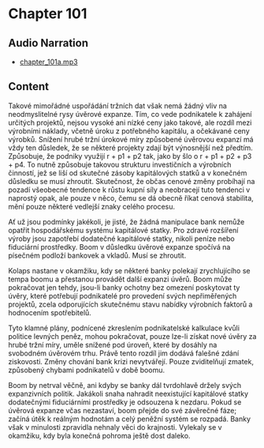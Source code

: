 # Chapter 101

## Audio Narration

- [chapter_101a.mp3](../5-audio-chunks-espeak/chapter_101a.mp3)

## Content

<!-- Source: ESPEAK_AUDIO-chapter_101a-OPTIMIZED.md -->

Takové mimořádné uspořádání tržních dat však nemá žádný vliv na neodmyslitelné rysy úvěrové expanze. Tím, co vede podnikatele k zahájení určitých projektů, nejsou vysoké ani nízké ceny jako takové, ale rozdíl mezi výrobními náklady, včetně úroku z potřebného kapitálu, a očekávané ceny výrobků. Snížení hrubé tržní úrokové míry způsobené úvěrovou expanzí má vždy ten důsledek, že se některé projekty zdají být výnosnější než předtím. Způsobuje, že podniky využijí r + p1 + p2 tak, jako by šlo o r + p1 + p2 + p3 + p4. To nutně způsobuje takovou strukturu investičních a výrobních činností, jež se liší od skutečné zásoby kapitálových statků a v konečném důsledku se musí zhroutit. Skutečnost, že občas cenové změny probíhají na pozadí všeobecné tendence k růstu kupní síly a neobracejí tuto tendenci v naprostý opak, ale pouze v něco, čemu se dá obecně říkat cenová stabilita, mění pouze některé vedlejší znaky celého procesu.

Ať už jsou podmínky jakékoli, je jisté, že žádná manipulace bank nemůže opatřit hospodářskému systému kapitálové statky. Pro zdravé rozšíření výroby jsou zapotřebí dodatečné kapitálové statky, nikoli peníze nebo fiduciární prostředky. Boom v důsledku úvěrové expanze spočívá na písečném podloží bankovek a vkladů. Musí se zhroutit.

Kolaps nastane v okamžiku, kdy se některé banky polekají zrychlujícího se tempa boomu a přestanou provádět další expanzi úvěrů. Boom může pokračovat jen tehdy, jsou-li banky ochotny bez omezení poskytovat ty úvěry, které potřebují podnikatelé pro provedení svých nepřiměřených projektů, zcela odporujících skutečnému stavu nabídky výrobních faktorů a hodnocením spotřebitelů.

Tyto klamné plány, podnícené zkreslením podnikatelské kalkulace kvůli politice levných peněz, mohou pokračovat, pouze lze-li získat nové úvěry za hrubé tržní míry, uměle snížené pod úroveň, které by dosáhly na svobodném úvěrovém trhu. Právě tento rozdíl jim dodává falešné zdání ziskovosti. Změny chování bank krizi nevytvářejí. Pouze zviditelňují zmatek, způsobený chybami podnikatelů v době boomu.

Boom by netrval věčně, ani kdyby se banky dál tvrdohlavě držely svých expanzivních politik. Jakákoli snaha nahradit neexistující kapitálové statky dodatečnými fiduciárními prostředky je odsouzena k nezdaru. Pokud se úvěrová expanze včas nezastaví, boom přejde do své závěrečné fáze; začíná útěk k reálným hodnotám a celý peněžní systém se rozpadá. Banky však v minulosti zpravidla nehnaly věci do krajnosti. Vylekaly se v okamžiku, kdy byla konečná pohroma ještě dost daleko.

